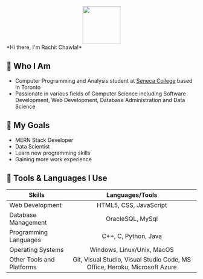 <div id="header" align="center">
  <img src="https://media.giphy.com/media/MeJgB3yMMwIaHmKD4z/giphy.gif" width="100"/>
</div>
*Hi there, I'm Rachit Chawla!*

## :pushpin: Who I Am

* Computer Programming and Analysis student at [Seneca College](https://www.senecacollege.ca/home.html) based In Toronto
* Passionate in various fields of Computer Science including Software Development, Web Development, Database Administration and Data Science

## :pushpin: My Goals

* MERN Stack Developer
* Data Scientist
* Learn new programming skills
* Gaining more work experience

## :pushpin: Tools & Languages I Use
  
| Skills        | Languages/Tools
| ------------- |:-------------:|
| Web Development        | HTML5, CSS, JavaScript
| Database Management      | OracleSQL, MySql
| Programming Languages    | C++, C, Python, Java
| Operating Systems | Windows, Linux/Unix, MacOS
| Other Tools and Platforms | Git, Visual Studio, Visual Studio Code, MS Office, Heroku, Microsoft Azure
